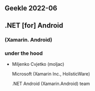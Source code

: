 ## Geekle 2022-06 
## .NET [for] Android 
### (Xamarin. Android) 
### under the hood

*   Miljenko Cvjetko (moljac) 

    Microsoft (Xamarin Inc., HolisticWare)

    .NET Android (Xamarin.Android) team